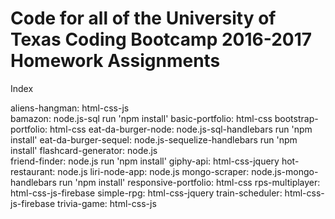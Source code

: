 # Code for all of the University of Texas Coding Bootcamp 2016-2017 Homework Assignments
Index

aliens-hangman:         html-css-js <br />
bamazon:                node.js-sql                    run 'npm install'
basic-portfolio:        html-css
bootstrap-portfolio:    html-css
eat-da-burger-node:     node.js-sql-handlebars         run 'npm install'
eat-da-burger-sequel:   node.js-sequelize-handlebars   run 'npm install'
flashcard-generator:    node.js                        
friend-finder:          node.js                        run 'npm install'
giphy-api:              html-css-jquery
hot-restaurant:         node.js
liri-node-app:          node.js
mongo-scraper:          node.js-mongo-handlebars       run 'npm install'
responsive-portfolio:   html-css
rps-multiplayer:        html-css-js-firebase
simple-rpg:             html-css-jquery
train-scheduler:        html-css-js-firebase
trivia-game:            html-css-js
